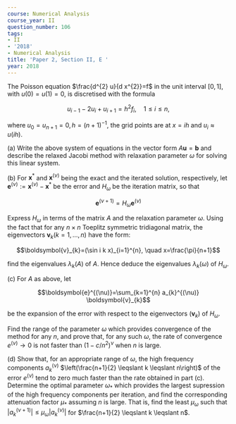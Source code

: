 ```yaml
---
course: Numerical Analysis
course_year: II
question_number: 106
tags:
- II
- '2018'
- Numerical Analysis
title: 'Paper 2, Section II, E '
year: 2018
---
```




The Poisson equation $\frac{d^{2} u}{d x^{2}}=f$ in the unit interval $[0,1]$, with $u(0)=u(1)=0$, is discretised with the formula

$$u_{i-1}-2 u_{i}+u_{i+1}=h^{2} f_{i}, \quad 1 \leqslant i \leqslant n,$$

where $u_{0}=u_{n+1}=0, h=(n+1)^{-1}$, the grid points are at $x=i h$ and $u_{i} \approx u(i h)$.

(a) Write the above system of equations in the vector form $A \boldsymbol{u}=\boldsymbol{b}$ and describe the relaxed Jacobi method with relaxation parameter $\omega$ for solving this linear system.

(b) For $\boldsymbol{x}^{*}$ and $\boldsymbol{x}^{(\nu)}$ being the exact and the iterated solution, respectively, let $\boldsymbol{e}^{(\nu)}:=\boldsymbol{x}^{(\nu)}-\boldsymbol{x}^{*}$ be the error and $H_{\omega}$ be the iteration matrix, so that

$$\boldsymbol{e}^{(\nu+1)}=H_{\omega} \boldsymbol{e}^{(\nu)}$$

Express $H_{\omega}$ in terms of the matrix $A$ and the relaxation parameter $\omega$. Using the fact that for any $n \times n$ Toeplitz symmetric tridiagonal matrix, the eigenvectors $\boldsymbol{v}_{k}(k=1, \ldots, n)$ have the form:

$$\boldsymbol{v}_{k}=(\sin i k x)_{i=1}^{n}, \quad x=\frac{\pi}{n+1}$$

find the eigenvalues $\lambda_{k}(A)$ of $A$. Hence deduce the eigenvalues $\lambda_{k}(\omega)$ of $H_{\omega}$.

(c) For $A$ as above, let

$$\boldsymbol{e}^{(\nu)}=\sum_{k=1}^{n} a_{k}^{(\nu)} \boldsymbol{v}_{k}$$

be the expansion of the error with respect to the eigenvectors $\left(\boldsymbol{v}_{k}\right)$ of $H_{\omega}$.

Find the range of the parameter $\omega$ which provides convergence of the method for any $n$, and prove that, for any such $\omega$, the rate of convergence $e^{(\nu)} \rightarrow 0$ is not faster than $\left(1-c / n^{2}\right)^{\nu}$ when $n$ is large.

(d) Show that, for an appropriate range of $\omega$, the high frequency components $a_{k}^{(\nu)}$ $\left(\frac{n+1}{2} \leqslant k \leqslant n\right)$ of the error $e^{(\nu)}$ tend to zero much faster than the rate obtained in part (c). Determine the optimal parameter $\omega_{*}$ which provides the largest supression of the high frequency components per iteration, and find the corresponding attenuation factor $\mu_{*}$ assuming $n$ is large. That is, find the least $\mu_{\omega}$ such that $\left|a_{k}^{(\nu+1)}\right| \leqslant \mu_{\omega}\left|a_{k}^{(\nu)}\right|$ for $\frac{n+1}{2} \leqslant k \leqslant n$.